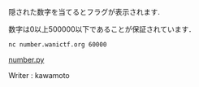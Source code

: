 隠された数字を当てるとフラグが表示されます.

数字は0以上500000以下であることが保証されています．

`nc number.wanictf.org 60000`

[number.py](https://score.wanictf.org/storage/vtealojurvdthppkuvwatojhkmloxdbo/number.py)

Writer : kawamoto